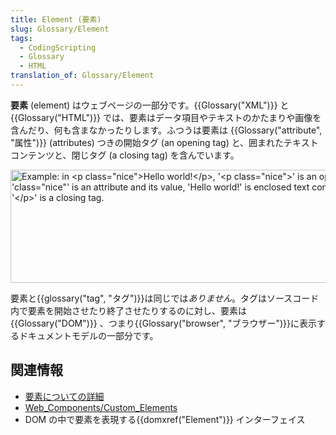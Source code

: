 ```yaml
---
title: Element (要素)
slug: Glossary/Element
tags:
  - CodingScripting
  - Glossary
  - HTML
translation_of: Glossary/Element
---
```

<p><strong>要素</strong> (element) はウェブページの一部分です。{{Glossary("XML")}} と {{Glossary("HTML")}} では、要素はデータ項目やテキストのかたまりや画像を含んだり、何も含まなかったりします。ふつうは要素は {{Glossary("attribute", "属性")}} (attributes) つきの開始タグ (an opening tag) と、囲まれたテキストコンテンツと、閉じタグ (a closing tag) を含んでいます。</p>

<p><img alt="Example: in &lt;p class=&quot;nice&quot;>Hello world!&lt;/p>, '&lt;p class=&quot;nice&quot;>' is an opening tag, 'class=&quot;nice&quot;' is an attribute and its value, 'Hello world!' is enclosed text content, and '&lt;/p>' is a closing tag." src="https://mdn.mozillademos.org/files/7659/anatomy-of-an-html-element.png" style="height: 181px; width: 609px;"></p>

<p>要素と{{glossary("tag", "タグ")}}は同じでは<em>ありません</em>。タグはソースコード内で要素を開始させたり終了させたりするのに対し、要素は {{Glossary("DOM")}} 、つまり{{Glossary("browser", "ブラウザー")}}に表示するドキュメントモデルの一部分です。</p>

<h2 id="See_also" name="See_also">関連情報</h2>

<ul>
 <li><a href="/ja/docs/Learn/HTML/Introduction_to_HTML/Getting_started">要素についての詳細</a></li>
 <li><a href="/ja/docs/Web/Web_Components/Using_custom_elements">Web_Components/Custom_Elements</a></li>
 <li>DOM の中で要素を表現する{{domxref("Element")}} インターフェイス</li>
</ul>
